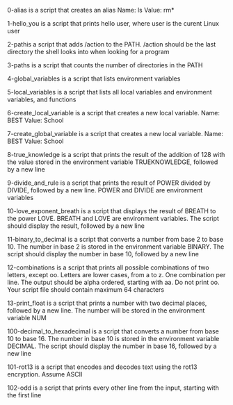 0-alias is a script that creates an alias Name: ls  Value: rm*

1-hello_you is a script that prints hello user, where user is the curent  Linux user

2-pathis a script that adds /action to the PATH. /action should be the last directory the shell looks into when looking for a program

3-paths is a script that counts the number of directories in the PATH

4-global_variables is a script that lists environment variables 

5-local_variables is a script that lists all local variables and environment variables, and functions

6-create_local_variable is a script that creates a new local variable. Name: BEST  Value: School

7-create_global_variable is a script that creates a new local variable. Name: BEST  Value: School  

8-true_knowledge is a script that prints the result of the addition of 128 with the value stored in the environment variable TRUEKNOWLEDGE, followed by a new line 

9-divide_and_rule is a script that prints the result of POWER divided by DIVIDE, followed by a new line. POWER and DIVIDE are environment variables

10-love_exponent_breath is a script that displays the result of BREATH to the power LOVE. BREATH and LOVE are environment variables. The script should display the result, followed by a new line

11-binary_to_decimal is a script that converts a number from base 2 to base 10. The number in base 2 is stored in the environment variable BINARY. The script should display the number in base 10, followed by a new line

12-combinations is a script that prints all possible combinations of two letters, except oo. Letters are lower cases, from a to z. One combination per line. The output should be alpha ordered, starting with aa. Do not print oo. Your script file should contain maximum 64 characters

13-print_float is a script that prints a number with two decimal places, followed by a new line. The number will be stored in the environment variable NUM 

100-decimal_to_hexadecimal is a script that converts a number from base 10 to base 16. The number in base 10 is stored in the environment variable  DECIMAL. The script should display the number in base 16, followed by a new line

101-rot13 is a script that encodes and decodes text using the rot13 encryption. Assume ASCII

102-odd is a script that prints every other line from the input, starting with the first line 

